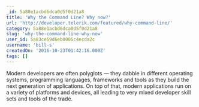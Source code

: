 ```yaml
---
_id: 5a88e1acbd6dca0d5f0d21a8
title: 'Why the Command Line? Why now?'
url: 'http://developer.telerik.com/featured/why-command-line/'
category: 5a88e1acbd6dca0d5f0d21a8
slug: 'why-the-command-line-why-now'
user_id: 5a83ce59d6eb0005c4ecda2c
username: 'bill-s'
createdOn: '2016-10-23T01:42:16.000Z'
tags: []
---
```


Modern developers are often polyglots — they dabble in different operating systems, programming languages, frameworks and tools as they build the next generation of applications. On top of that, modern applications run on a variety of platforms and devices, all leading to very mixed developer skill sets and tools of the trade.
